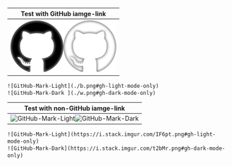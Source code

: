 | Test with GitHub iamge-link|
|:---:|
|![GitHub-Mark-Light](./b.png#gh-light-mode-only)![GitHub-Mark-Dark ](./w.png#gh-dark-mode-only)|
```
![GitHub-Mark-Light](./b.png#gh-light-mode-only)
![GitHub-Mark-Dark ](./w.png#gh-dark-mode-only)
```

| Test with non-GitHub iamge-link|
|:---:|
|![GitHub-Mark-Light](https://i.stack.imgur.com/IF6pt.png#gh-light-mode-only)![GitHub-Mark-Dark](https://i.stack.imgur.com/t2bMr.png#gh-dark-mode-only)|

```
![GitHub-Mark-Light](https://i.stack.imgur.com/IF6pt.png#gh-light-mode-only)
![GitHub-Mark-Dark](https://i.stack.imgur.com/t2bMr.png#gh-dark-mode-only)
```
